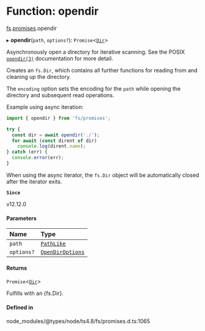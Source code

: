 # Function: opendir

[fs](../modules/fs.md).[promises](../modules/fs.promises.md).opendir

▸ **opendir**(`path`, `options?`): `Promise`<[`Dir`](../classes/fs.Dir.md)\>

Asynchronously open a directory for iterative scanning. See the POSIX [`opendir(3)`](http://man7.org/linux/man-pages/man3/opendir.3.html) documentation for more detail.

Creates an `fs.Dir`, which contains all further functions for reading from
and cleaning up the directory.

The `encoding` option sets the encoding for the `path` while opening the
directory and subsequent read operations.

Example using async iteration:

```js
import { opendir } from 'fs/promises';

try {
  const dir = await opendir('./');
  for await (const dirent of dir)
    console.log(dirent.name);
} catch (err) {
  console.error(err);
}
```

When using the async iterator, the `fs.Dir` object will be automatically
closed after the iterator exits.

**`Since`**

v12.12.0

#### Parameters

| Name | Type |
| :------ | :------ |
| `path` | [`PathLike`](../types/fs.PathLike.md) |
| `options?` | [`OpenDirOptions`](../interfaces/fs.OpenDirOptions.md) |

#### Returns

`Promise`<[`Dir`](../classes/fs.Dir.md)\>

Fulfills with an {fs.Dir}.

#### Defined in

node_modules/@types/node/ts4.8/fs/promises.d.ts:1065
